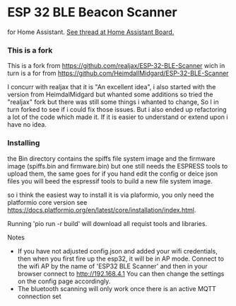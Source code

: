 # ESP 32 BLE Beacon Scanner
for Home Assistant. [See thread at Home Assistant Board.](https://community.home-assistant.io/t/esp-32-ble-scanner-a-room-presence-detection-solution/315205)

### This is a fork

This is a fork from https://github.com/realjax/ESP-32-BLE-Scanner wich in turn is a for from https://github.com/HeimdallMidgard/ESP-32-BLE-Scanner

I concurr with realjax that it is "An excellent idea", i also started with the version from HeimdalMidgard but whanted some additions so tried the "realjax" fork but there was still some things i whanted to change,
So I in turn forked to see if i could fix those issues. But i  also ended up refactoring a lot of the code which made it. If it is easier to understand or  extend upon i have no idea.

### Installing 
the Bin directory contains the spiffs file system image and the firmware image (spiffs.bin and firmware.bin) but one still needs the ESPRESS  tools to upload them, the same goes for if you hand edit the config or deice json files you will beed
the espressif tools to build a new file system image.

so i think the easiest way to install it is via plaformio, you only need the platformio core version see https://docs.platformio.org/en/latest/core/installation/index.html. 

Running 'pio run -r build'  will download all requist tools and libraries.




Notes
* If you have not adjusted config.json and added your wifi credentials, then when you first fire up the esp32, it will be in AP mode. Connect to the wifi AP by the name of 'ESP32 BLE Scanner' and then in your browser connect to http://192.168.4.1  You can then change the settings on the config page accordingly.
* The bluetooth scanning will only work once there is an active MQTT connection set
